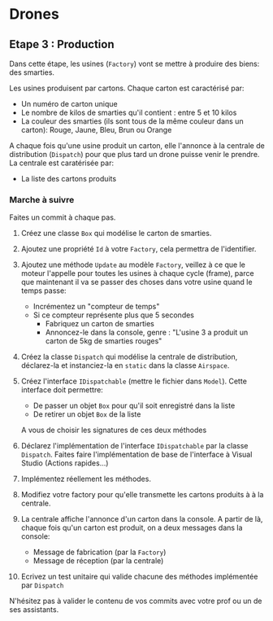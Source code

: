 # Drones

## Etape 3 : Production

Dans cette étape, les usines (`Factory`) vont se mettre à produire des biens: des smarties.

Les usines produisent par cartons. Chaque carton est caractérisé par:
- Un numéro de carton unique
- Le nombre de kilos de smarties qu'il contient : entre 5 et 10 kilos
- La couleur des smarties (ils sont tous de la même couleur dans un carton): Rouge, Jaune, Bleu, Brun ou Orange

A chaque fois qu'une usine produit un carton, elle l'annonce à la centrale de distribution (`Dispatch`) pour que plus tard un drone puisse venir le prendre.  
La centrale est caratérisée par:
- La liste des cartons produits

### Marche à suivre

Faites un commit à chaque pas.

1. Créez une classe `Box` qui modélise le carton de smarties.
2. Ajoutez une propriété `Id` à votre `Factory`, cela permettra de l'identifier.
3. Ajoutez une méthode `Update` au modèle `Factory`, veillez à ce que le moteur l'appelle pour toutes les usines à chaque cycle (frame), parce que maintenant il va se passer des choses dans votre usine quand le temps passe:
   - Incrémentez un "compteur de temps"
   - Si ce compteur représente plus que 5 secondes
     - Fabriquez un carton de smarties
     - Annoncez-le dans la console, genre : "L'usine 3 a produit un carton de 5kg de smarties rouges"
4. Créez la classe `Dispatch` qui modélise la centrale de distribution, déclarez-la et instanciez-la en `static` dans la classe `Airspace`.
5. Créez l'interface `IDispatchable` (mettre le fichier dans `Model`). Cette interface doit permettre:
   - De passer un objet `Box` pour qu'il soit enregistré dans la liste
   - De retirer un objet `Box` de la liste  
  
   A vous de choisir les signatures de ces deux méthodes
6. Déclarez l'implémentation de l'interface `IDispatchable` par la classe `Dispatch`. Faites faire l'implémentation de base de l'interface à Visual Studio (Actions rapides...)
7. Implémentez réellement les méthodes. 
8. Modifiez votre factory pour qu'elle transmette les cartons produits à à la centrale.
9. La centrale affiche l'annonce d'un carton dans la console. A partir de là, chaque fois qu'un carton est produit, on a deux messages dans la console:
    - Message de fabrication (par la `Factory`)
    - Message de réception (par la centrale)
10. Ecrivez un test unitaire qui valide chacune des méthodes implémentée par `Dispatch`

N'hésitez pas à valider le contenu de vos commits avec votre prof ou un de ses assistants.
